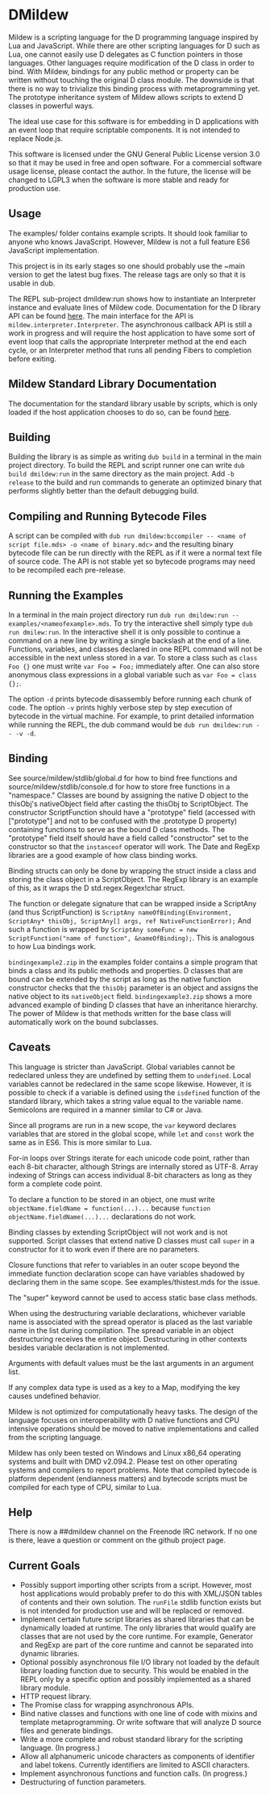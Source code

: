# DMildew

Mildew is a scripting language for the D programming language inspired by Lua and JavaScript. While there are other scripting languages for D such as Lua, one cannot easily use D delegates as C function pointers in those languages. Other languages require modification of the D class in order to bind. With Mildew, bindings for any public method or property can be written without touching the original D class module. The downside is that there is no way to trivialize this binding process with metaprogramming yet. The prototype inheritance system of Mildew allows scripts to extend D classes in powerful ways.

The ideal use case for this software is for embedding in D applications with an event loop that require scriptable components. It is not intended to replace Node.js.

This software is licensed under the GNU General Public License version 3.0 so that it may be used in free and open software. For a commercial software usage license, please contact the author. In the future, the license will be changed to LGPL3 when the software is more stable and ready for production use.

## Usage 

The examples/ folder contains example scripts. It should look familiar to anyone who knows JavaScript. However, Mildew is not a full feature ES6 JavaScript implementation.

This project is in its early stages so one should probably use the ~main version to get the latest bug fixes. The release tags are only so that it is usable in dub.

The REPL sub-project dmildew:run shows how to instantiate an Interpreter instance and evaluate lines of Mildew code. Documentation for the D library API can be found [here](https://dmildew.dpldocs.info/mildew.html). The main interface for the API is `mildew.interpreter.Interpreter`. The asynchronous callback API is still a work in progress and will require the host application to have some sort of event loop that calls the appropriate Interpreter method at the end each cycle, or an Interpreter method that runs all pending Fibers to completion before exiting.

## Mildew Standard Library Documentation 

The documentation for the standard library usable by scripts, which is only loaded if the host application chooses to do so, can be found [here](https://pillager86.github.io/dmildew/).

## Building 

Building the library is as simple as writing `dub build` in a terminal in the main project directory. To build the REPL and script runner one can write `dub build dmildew:run` in the same directory as the main project. Add `-b release` to the build and run commands to generate an optimized binary that performs slightly better than the default debugging build.

## Compiling and Running Bytecode Files

A script can be compiled with `dub run dmildew:bccompiler -- <name of script file.mds> -o <name of binary.mdc>` and the resulting binary bytecode file can be run directly with the REPL as if it were a normal text file of source code. The API is not stable yet so bytecode programs may need to be recompiled each pre-release.

## Running the Examples

In a terminal in the main project directory run `dub run dmildew:run -- examples/<nameofexample>.mds`. To try the interactive shell simply type `dub run dmilew:run`. In the interactive shell it is only possible to continue a command on a new line by writing a single backslash at the end of a line. Functions, variables, and classes declared in one REPL command will not be accessible in the next unless stored in a var. To store a class such as `class Foo {}` one must write `var Foo = Foo;` immediately after. One can also store anonymous class expressions in a global variable such as `var Foo = class {};`.

The option `-d` prints bytecode disassembly before running each chunk of code. The option `-v` prints highly verbose step by step execution of bytecode in the virtual machine. For example, to print detailed information while running the REPL, the dub command would be `dub run dmildew:run -- -v -d`.

## Binding

See source/mildew/stdlib/global.d for how to bind free functions and source/mildew/stdlib/console.d for how to store free functions in a "namespace." Classes are bound by assigning the native D object to the thisObj's nativeObject field after casting the thisObj to ScriptObject. The constructor ScriptFunction should have a "prototype" field (accessed with ["prototype"] and not to be confused with the .prototype D property) containing functions to serve as the bound D class methods. The "prototype" field itself should have a field called "constructor" set to the constructor so that the `instanceof` operator will work. The Date and RegExp libraries are a good example of how class binding works.

Binding structs can only be done by wrapping the struct inside a class and storing the class object in a ScriptObject. The RegExp library is an example of this, as it wraps the D std.regex.Regex!char struct.

The function or delegate signature that can be wrapped inside a ScriptAny (and thus ScriptFunction) is `ScriptAny nameOfBinding(Environment, ScriptAny* thisObj, ScriptAny[] args, ref NativeFunctionError);` And such a function is wrapped by `ScriptAny someFunc = new ScriptFunction("name of function", &nameOfBinding);`. This is analogous to how Lua bindings work.

`bindingexample2.zip` in the examples folder contains a simple program that binds a class and its public methods and properties. D classes that are bound can be extended by the script as long as the native function constructor checks that the `thisObj` parameter is an object and assigns the native object to its `nativeObject` field. `bindingexample3.zip` shows a more advanced example of binding D classes that have an inheritance hierarchy. The power of Mildew is that methods written for the base class will automatically work on the bound subclasses.

## Caveats

This language is stricter than JavaScript. Global variables cannot be redeclared unless they are undefined by setting them to `undefined`. Local variables cannot be redeclared in the same scope likewise. However, it is possible to check if a variable is defined using the `isdefined` function of the standard library, which takes a string value equal to the variable name. Semicolons are required in a manner similar to C# or Java.

Since all programs are run in a new scope, the `var` keyword declares variables that are stored in the global scope, while `let` and `const` work the same as in ES6. This is more similar to Lua.

For-in loops over Strings iterate for each unicode code point, rather than each 8-bit character, although Strings are internally stored as UTF-8. Array indexing of Strings can access individual 8-bit characters as long as they form a complete code point.

To declare a function to be stored in an object, one must write `objectName.fieldName = function(...)...` because `function objectName.fieldName(...)...` declarations do not work.

Binding classes by extending ScriptObject will not work and is not supported. Script classes that extend native D classes must call `super` in a constructor for it to work even if there are no parameters.

Closure functions that refer to variables in an outer scope beyond the immediate function declaration scope can have variables shadowed by declaring them in the same scope. See examples/thistest.mds for the issue.

The "super" keyword cannot be used to access static base class methods.

When using the destructuring variable declarations, whichever variable name is associated with the spread operator is placed as the last variable name in the list during compilation. The spread variable in an object destructuring receives the entire object. Destructuring in other contexts besides variable declaration is not implemented.

Arguments with default values must be the last arguments in an argument list.

If any complex data type is used as a key to a Map, modifying the key causes undefined behavior.

Mildew is not optimized for computationally heavy tasks. The design of the language focuses on interoperability with D native functions and CPU intensive operations should be moved to native implementations and called from the scripting language.

Mildew has only been tested on Windows and Linux x86_64 operating systems and built with DMD v2.094.2. Please test on other operating systems and compilers to report problems. Note that compiled bytecode is platform dependent (endianness matters) and bytecode scripts must be compiled for each type of CPU, similar to Lua.

## Help

There is now a ##dmildew channel on the Freenode IRC network. If no one is there, leave a question or comment on the github project page.

## Current Goals

* Possibly support importing other scripts from a script. However, most host applications would probably prefer to do this with XML/JSON tables of contents and their own solution. The `runFile` stdlib function exists but is not intended for production use and will be replaced or removed.
* Implement certain future script libraries as shared libraries that can be dynamically loaded at runtime. The only libraries that would qualify are classes that are not used by the core runtime. For example, Generator and RegExp are part of the core runtime and cannot be separated into dynamic libraries.
* Optional possibly asynchronous file I/O library not loaded by the default library loading function due to security. This would be enabled in the REPL only by a specific option and possibly implemented as a shared library module.
* HTTP request library.
* The Promise class for wrapping asynchronous APIs.
* Bind native classes and functions with one line of code with mixins and template metaprogramming. Or write software that will analyze D source files and generate bindings.
* Write a more complete and robust standard library for the scripting language. (In progress.)
* Allow all alphanumeric unicode characters as components of identifier and label tokens. Currently identifiers are limited to ASCII characters.
* Implement asynchronous functions and function calls. (In progress.)
* Destructuring of function parameters.
